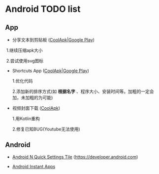 # Android TODO list

## App

- 分享文本到剪贴板 ([CoolApk](https://www.coolapk.com/apk/163388)|[Google Play](https://play.google.com/store/apps/details?id=com.zhihaofans.share_to_clipboard))

  1.继续压缩apk大小
  
  2.尝试使用svg图标


- Shortcuts App ([CoolApk](https://www.coolapk.com/apk/com.zhihaofans.shortcutapp)|[Google Play](https://play.google.com/store/apps/details?id=com.zhihaofans.shortcutapp))

  1.优化代码
  
  2.添加新的排序方式(如 **根据名字** 、程序大小、安装时间等。加粗的一定会加，未加粗的为可能)

- 视频封面下载 ([CoolApk](https://www.coolapk.com/apk/com.zhihaofans.videocover))

  1.用Kotlin重构
  
  2.修复已知BUG(Youtube无法使用)
## Android

- [Android N Quick Settings Tile](https://developer.android.com/reference/android/service/quicksettings/Tile.html) (https://developer.android.com)

- [Android Instant Apps](https://developer.android.com/topic/instant-apps/index.html)
